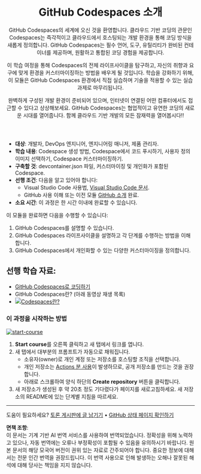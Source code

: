 <header>

# GitHub Codespaces 소개

GitHub Codespaces의 세계에 오신 것을 환영합니다. 클라우드 기반 코딩의 관문인 Codespaces는 즉각적이고 클라우드에서 호스팅되는 개발 환경을 통해 코딩 방식을 새롭게 정의합니다. GitHub Codespaces는 필수 언어, 도구, 유틸리티가 완비된 컨테이너를 제공하며, 원활하고 통합된 코딩 경험을 제공합니다.

이 학습 여정을 통해 Codespaces의 전체 라이프사이클을 탐구하고, 자신의 취향과 요구에 맞게 환경을 커스터마이징하는 방법을 배우게 될 것입니다. 학습을 강화하기 위해, 이 모듈은 GitHub Codespaces 환경에서 직접 실습하며 기술을 적용할 수 있는 실습 과제로 마무리됩니다.

완벽하게 구성된 개발 환경이 준비되어 있으며, 인터넷이 연결된 어떤 컴퓨터에서도 접근할 수 있다고 상상해보세요. GitHub Codespaces는 협업적이고 유연한 코딩의 새로운 시대를 열어줍니다. 함께 클라우드 기반 개발의 모든 잠재력을 열어봅시다!!

</header>


- **대상**: 개발자, DevOps 엔지니어, 엔지니어링 매니저, 제품 관리자.
- **학습 내용**: Codespace 생성 방법, Codespace에서 코드 푸시하기, 사용자 정의 이미지 선택하기, Codespace 커스터마이징하기.
- **구축할 것**: devcontainer.json 파일, 커스터마이징 및 개인화가 포함된 Codespace.
- **선행 조건**: 다음을 알고 있어야 합니다:
  - Visual Studio Code 사용법, [Visual Studio Code 문서](https://code.visualstudio.com/docs).
  - GitHub 사용 이해 또는 이전 모듈 [GitHub 소개](https://github.com/microsoft/mastering-github-copilot-for-dotnet-csharp-developers/blob/main/01-Introduction-to-GitHub/README.md) 완료.
- **소요 시간**: 이 과정은 한 시간 이내에 완료할 수 있습니다.

이 모듈을 완료하면 다음을 수행할 수 있습니다:

1. GitHub Codespaces를 설명할 수 있습니다.
2. GitHub Codespaces 라이프사이클을 설명하고 각 단계를 수행하는 방법을 이해합니다.
3. GitHub Codespaces에서 개인화할 수 있는 다양한 커스터마이징을 정의합니다.


## 선행 학습 자료: 

- [GitHub Codespaces로 코딩하기](https://learn.microsoft.com/training/modules/code-with-github-codespaces/)
- GitHub Codespaces란? (아래 동영상 재생 목록)
- [![Codespaces란?](https://img.youtube.com/vi/ozuDPmcC1io/0.jpg)](https://www.youtube.com/watch?v=ozuDPmcC1io&list=PLmsFUfdnGr3wTl-NCblzcrEv2lFSX975-)



### 이 과정을 시작하는 방법

<!-- 과정 시작을 위해 JavaScript에서 실행:
'https://github.com/new?' + new URLSearchParams({
  template_owner: 'skills',
  template_name: 'code-with-codespaces',
  owner: '@me',
  name: 'skills-code-with-codespaces',
  description: 'My clone repository',
  visibility: 'public',
}).toString()
-->

[![start-course](https://user-images.githubusercontent.com/1221423/235727646-4a590299-ffe5-480d-8cd5-8194ea184546.svg)](https://github.com/new?template_owner=skills&template_name=code-with-codespaces&owner=%40me&name=skills-code-with-codespaces&description=My+clone+repository&visibility=public)

1. **Start course**를 오른쪽 클릭하고 새 탭에서 링크를 엽니다.
2. 새 탭에서 대부분의 프롬프트가 자동으로 채워집니다.
   - 소유자(owner)로 개인 계정 또는 저장소를 호스팅할 조직을 선택합니다.
   - 개인 저장소는 [Actions 분 사용](https://docs.github.com/billing/managing-billing-for-github-actions/about-billing-for-github-actions)이 발생하므로, 공개 저장소를 만드는 것을 권장합니다.
   - 아래로 스크롤하여 양식 하단의 **Create repository** 버튼을 클릭합니다.
3. 새 저장소가 생성된 후 약 20초 정도 기다렸다가 페이지를 새로고침하세요. 새 저장소의 README에 있는 단계별 지침을 따르세요.

<footer>

---

도움이 필요하세요? [토론 게시판에 글 남기기](https://github.com/orgs/skills/discussions/categories/introduction-to-github) • [GitHub 상태 페이지 확인하기](https://www.githubstatus.com/)

**면책 조항**:  
이 문서는 기계 기반 AI 번역 서비스를 사용하여 번역되었습니다. 정확성을 위해 노력하고 있으나, 자동 번역에는 오류나 부정확성이 포함될 수 있음을 유의하시기 바랍니다. 원본 문서의 해당 모국어 버전이 권위 있는 자료로 간주되어야 합니다. 중요한 정보에 대해서는 전문 인간 번역을 권장드립니다. 이 번역 사용으로 인해 발생하는 오해나 잘못된 해석에 대해 당사는 책임을 지지 않습니다.